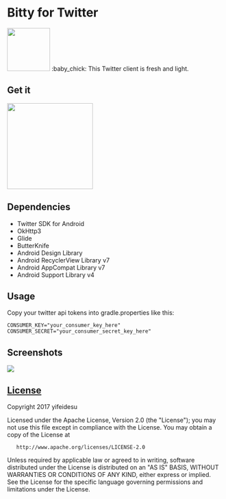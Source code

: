 # Bitty for Twitter
<img src="https://user-images.githubusercontent.com/23082500/28902946-2fcc4eb6-77d0-11e7-88ef-200cdbcc185b.png" width="100">
:baby_chick: This Twitter client is fresh and light.

## Get it
[<img src="https://user-images.githubusercontent.com/23082500/28900196-800fad0e-77bd-11e7-8f1b-a197609ed22c.png" width="200">](https://play.google.com/store/apps/details?id=com.robyn.bitty)

## Dependencies

*	Twitter SDK for Android
*	OkHttp3
*	Glide
*	ButterKnife
*	Android Design Library
*	Android RecyclerView Library v7
*	Android AppCompat Library v7
*	Android Support Library v4

## Usage
Copy your twitter api tokens into gradle.properties like this:

```
CONSUMER_KEY="your_consumer_key_here"
CONSUMER_SECRET="your_consumer_secret_key_here"
```

## Screenshots
<img src="https://user-images.githubusercontent.com/23082500/28901343-85a77b54-77c5-11e7-8d15-10071f6f6461.jpg">

## [License](https://github.com/yifeidesu/Bitty/blob/master/LICENSE.txt)
 Copyright 2017 yifeidesu

   Licensed under the Apache License, Version 2.0 (the "License");
   you may not use this file except in compliance with the License.
   You may obtain a copy of the License at

       http://www.apache.org/licenses/LICENSE-2.0

   Unless required by applicable law or agreed to in writing, software
   distributed under the License is distributed on an "AS IS" BASIS,
   WITHOUT WARRANTIES OR CONDITIONS OF ANY KIND, either express or implied.
   See the License for the specific language governing permissions and
   limitations under the License.
